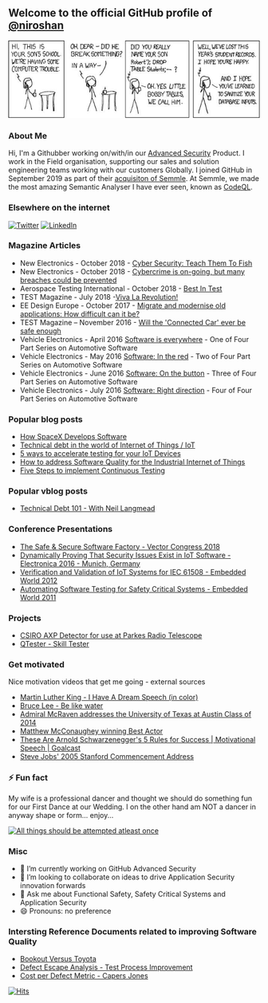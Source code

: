 ## Welcome to the official GitHub profile of [@niroshan](https://github.com/niroshan)

![Little Bobby Tables](https://github.com/niroshan/niroshan/blob/master/xkcd-sql-injection.jpg)

### About Me

Hi, I'm a Githubber working on/with/in our [Advanced Security](https://github.com/features/security) Product. I work in the Field organisation, supporting our sales and solution engineering teams working with our customers Globally. I joined GitHub in September 2019 as part of their [acquisiton of Semmle](https://github.blog/2019-09-18-github-welcomes-semmle/). At Semmle, we made the most amazing Semantic Analyser I have ever seen, known as [CodeQL](https://securitylab.github.com/tools/codeql).


### Elsewhere on the internet

[![Twitter](https://user-images.githubusercontent.com/282759/84680160-40c90c80-af00-11ea-8390-bb86858c5fa5.png)](https://twitter.com/nirocr) 
[![LinkedIn](https://user-images.githubusercontent.com/282759/84680162-4161a300-af00-11ea-912c-8f32e5cc1676.png)](https://www.linkedin.com/in/niroshanr/)

### Magazine Articles
* New Electronics - October 2018 - [Cyber Security: Teach Them To Fish](https://www.linkedin.com/in/niroshanr/detail/treasury/position:1345482867/?entityUrn=urn%3Ali%3Afsd_profileTreasuryMedia%3A(ACoAABRiMRABbBZaQcVTVipXQWwEJBUzgzpWWjA%2C1580386279834)&section=position%3A1345482867&treasuryCount=3)
* New Electronics - October 2018 - [Cybercrime is on-going, but many breaches could be prevented](https://www.newelectronics.co.uk/electronics-interviews/cybercrime-is-on-going-but-many-breaches-could-be-prevented/191112/)
* Aerospace Testing International - October 2018 - [Best In Test](https://www.linkedin.com/in/niroshanr/detail/treasury/position:1529585195/?entityUrn=urn%3Ali%3Afsd_profileTreasuryMedia%3A(ACoAABRiMRABbBZaQcVTVipXQWwEJBUzgzpWWjA%2C1571047314545)&section=position%3A1529585195&treasuryCount=1)
* TEST Magazine - July 2018 -[Viva La Revolution!](https://issuu.com/31media/docs/test_july_2018_digital/6)
* EE Design Europe - October 2017 - [Migrate and modernise old applications: How difficult can it be?](http://mag.eenewseurope.com/EEDE_OCT_2017/page_19.html)
* TEST Magazine – November 2016 - [Will the 'Connected Car' ever be safe enough](https://issuu.com/31media/docs/test_magazine_nov2016-web/40)
* Vehicle Electronics - April 2016 [Software is everywhere](https://vehicle-electronics.biz/content/software-everywhere) - One of Four Part Series on Automotive Software
* Vehicle Electronics - May 2016 [Software: In the red](https://vehicle-electronics.biz/content/software-red) - Two of Four Part Series on Automotive Software
* Vehicle Electronics - June 2016 [Software: On the button](https://vehicle-electronics.biz/content/software-button)  - Three of Four Part Series on Automotive Software
* Vehicle Electronics - July 2016 [Software: Right direction](https://vehicle-electronics.biz/content/software-right-direction) - Four of Four Part Series on Automotive Software


### Popular blog posts

* [How SpaceX Develops Software](https://www.coderskitchen.com/spacex-software-development-and-testing/)
* [Technical debt in the world of Internet of Things / IoT](https://www.coderskitchen.com/technical-debt-in-the-world-of-internet-of-things-iot/)
* [5 ways to accelerate testing for your IoT Devices](https://medium.com/memoirs-of-a-technocrat/5-ways-to-accelerate-testing-for-your-iot-devices-ed5897718a9)
* [How to address Software Quality for the Industrial Internet of Things](https://medium.com/memoirs-of-a-technocrat/how-to-address-software-quality-for-the-industrial-internet-of-things-the-automation-9c6d8a68df1e)
* [Five Steps to implement Continuous Testing](https://medium.com/@nirocr/five-steps-to-implement-continuous-testing-223bf68c40ec)

### Popular vblog posts

* [Technical Debt 101 - With Neil Langmead](https://www.youtube.com/watch?v=n9zqaoH6d-0)

### Conference Presentations

* [The Safe & Secure Software Factory - Vector Congress 2018](https://www.youtube.com/watch?v=3qVZx3ZCltk)
* [Dynamically Proving That Security Issues Exist in IoT Software - Electronica 2016 - Munich, Germany](http://www.youtube.com/watch?v=BF2QwHuxXcU "Niroshan Rajadurai - Software Security - Electronica 2016 - Munich, Germany") 
* [Verification and Validation of IoT Systems for IEC 61508 - Embedded World 2012](https://www.youtube.com/watch?v=0N64ESf6VQY&t)
* [Automating Software Testing for Safety Critical Systems - Embedded World 2011](https://www.youtube.com/watch?v=M3c-QdfvUBM&t)


### Projects

 * [CSIRO AXP Detector for use at Parkes Radio Telescope](https://github.com/niroshan/CSIRO-AXP)
 * [QTester - Skill Tester](https://github.com/niroshan/qtester)
 
### Get motivated

Nice motivation videos that get me going - external sources
 * [ Martin Luther King - I Have A Dream Speech (in color)](https://www.youtube.com/watch?v=c2th10qbzBU)
 * [Bruce Lee - Be like water](https://www.youtube.com/watch?v=nzQWYHHqvIw)
 * [Admiral McRaven addresses the University of Texas at Austin Class of 2014](https://www.youtube.com/watch?v=yaQZFhrW0fU)
 * [Matthew McConaughey winning Best Actor](https://youtu.be/wD2cVhC-63I?t=78)
 * [These Are Arnold Schwarzenegger's 5 Rules for Success | Motivational Speech | Goalcast](https://www.youtube.com/watch?v=Kb7_E12FFLw)
 * [Steve Jobs' 2005 Stanford Commencement Address](https://www.youtube.com/watch?v=UF8uR6Z6KLc)

### ⚡ Fun fact

My wife is a professional dancer and thought we should do something fun for our First Dance at our Wedding. I on the other hand am NOT a dancer in anyway shape or form... enjoy...

[![All things should be attempted atleast once](http://img.youtube.com/vi/zHpONO7pcEQ/0.jpg)](http://www.youtube.com/watch?v=zHpONO7pcEQ "All things should be attempted atleast once!")

### Misc

- 🔭 I’m currently working on GitHub Advanced Security
- 👯 I’m looking to collaborate on ideas to drive Application Security innovation forwards
- 💬 Ask me about Functional Safety, Safety Critical Systems and Application Security
- 😄 Pronouns: no preference

### Intersting Reference Documents related to improving Software Quality
- [Bookout Versus Toyota](https://github.com/niroshan/niroshan/blob/master/reference_material/Bookout_v_Toyota_Barr_REDACTED.pdf)
- [Defect Escape Analysis - Test Process Improvement](https://github.com/niroshan/niroshan/blob/master/reference_material/DefectEscapeAnalysisTestProcessImprovement.pdf)
- [Cost per Defect Metric - Capers Jones](https://github.com/niroshan/niroshan/blob/master/reference_material/Jones-CostPerDefectMetricVersion4.pdf)


[![Hits](https://hits.seeyoufarm.com/api/count/incr/badge.svg?url=https%3A%2F%2Fgithub.com%2Fniroshan&count_bg=%2379C83D&title_bg=%23555555&icon=&icon_color=%23E7E7E7&title=hits&edge_flat=false)](https://hits.seeyoufarm.com)
